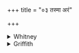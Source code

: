 +++
title = "०३ तस्मा अरं"

+++

<details><summary>Whitney</summary>

### Translation
3. We would satisfy you in order to that to the possession of which ye  
quicken, O waters, and generate us.

### Notes
  
  
  
  
  
⌊May not *janáyathā*, like English *produce*, here mean 'bring,' and so  
signify about the same thing as *jínvatha?*⌋
</details>

<details><summary>Griffith</summary>

For you we fain would go to him to whose abode ye send us forth, And, Waters, give us procreant strength.
</details>
